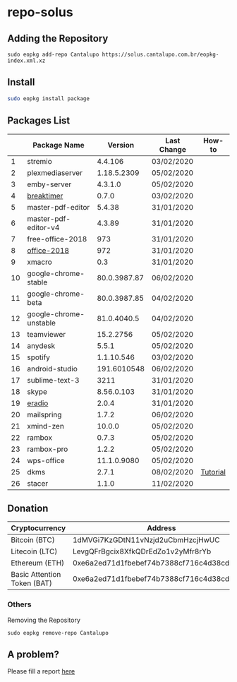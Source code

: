 # repo-solus

## Adding the Repository

`sudo eopkg add-repo Cantalupo https://solus.cantalupo.com.br/eopkg-index.xml.xz`
 

## Install

```bash
sudo eopkg install package
```

## Packages List

| | Package Name | Version | Last Change | How-to |
| --- | --- | --- | --- | --- |
| 1 | stremio | 4.4.106 | 03/02/2020 | |
| 2 | plexmediaserver | 1.18.5.2309 | 05/02/2020 | |
| 3 | emby-server | 4.3.1.0 | 05/02/2020 | |
| 4 | [breaktimer](https://breaktimer.app/) | 0.7.0 | 03/02/2020 | |
| 5 | master-pdf-editor | 5.4.38 | 31/01/2020 | |
| 6 | master-pdf-editor-v4 | 4.3.89 | 31/01/2020 | |
| 7 | free-office-2018 | 973 | 31/01/2020 | |
| 8 | [office-2018](http://www.softmaker.com/go/officenxheise) | 972 | 31/01/2020 | |
| 9 | xmacro | 0.3 | 31/01/2020 | |
| 10 | google-chrome-stable | 80.0.3987.87 | 06/02/2020 | |
| 11 | google-chrome-beta | 80.0.3987.85 | 04/02/2020 | |
| 12 | google-chrome-unstable | 81.0.4040.5 | 04/02/2020 | |
| 13 | teamviewer | 15.2.2756 | 05/02/2020 | |
| 14 | anydesk | 5.5.1 | 05/02/2020 | |
| 15 | spotify | 1.1.10.546 | 03/02/2020 | |
| 16 | android-studio | 191.6010548 | 06/02/2020 | |
| 17 | sublime-text-3 | 3211 | 31/01/2020 | |
| 18 | skype | 8.56.0.103 | 31/01/2020 | |
| 19 | [eradio](https://github.com/DreamDevel/eRadio) | 2.0.4 | 31/01/2020 | |
| 20 | mailspring | 1.7.2 | 06/02/2020 | |
| 21 | xmind-zen | 10.0.0 | 05/02/2020 | |
| 22 | rambox | 0.7.3 | 05/02/2020 | |
| 23 | rambox-pro | 1.2.2 | 05/02/2020 | |
| 24 | wps-office | 11.1.0.9080 | 05/02/2020 | |
| 25 | dkms | 2.7.1 | 08/02/2020 | [Tutorial](https://github.com/cantalupo555/repo-solus/wiki/How-Install-dkms-on-Solus) |
| 26 | stacer | 1.1.0 | 11/02/2020 | |


## Donation

| Cryptocurrency | Address |
| --- | --- |
| Bitcoin (BTC) | 1dMVGi7KzGDtN11vNzjd2uCbmHzcjHwUC |
| Litecoin (LTC) | LevgQFrBgcix8XfkQDrEdZo1v2yMfr8rYb |
| Ethereum (ETH) | 0xe6a2ed71d1fbebef74b7388cf716c4d38cd432f7 |
| Basic Attention Token (BAT) | 0xe6a2ed71d1fbebef74b7388cf716c4d38cd432f7 |

### Others

Removing the Repository

`sudo eopkg remove-repo Cantalupo`

## A problem?

Please fill a report [here](https://github.com/cantalupo555/repo-solus/issues/new)
